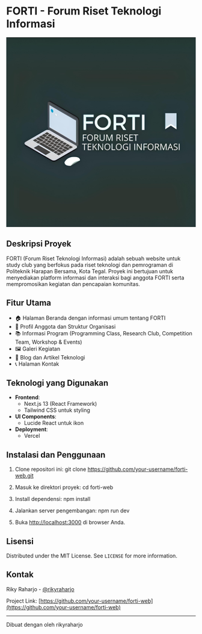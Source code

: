 # FORTI - Forum Riset Teknologi Informasi

![FORTI Logo](public/forti-logo.JPG)

## Deskripsi Proyek

FORTI (Forum Riset Teknologi Informasi) adalah sebuah website untuk study club yang berfokus pada riset teknologi dan pemrograman di Politeknik Harapan Bersama, Kota Tegal. Proyek ini bertujuan untuk menyediakan platform informasi dan interaksi bagi anggota FORTI serta mempromosikan kegiatan dan pencapaian komunitas.

## Fitur Utama

- 🏠 Halaman Beranda dengan informasi umum tentang FORTI
- 👥 Profil Anggota dan Struktur Organisasi
- 📚 Informasi Program (Programming Class, Research Club, Competition Team, Workshop & Events)
- 🖼️ Galeri Kegiatan
- 📰 Blog dan Artikel Teknologi
- 📞 Halaman Kontak

## Teknologi yang Digunakan

- **Frontend**: 
  - Next.js 13 (React Framework)
  - Tailwind CSS untuk styling
- **UI Components**:
  - Lucide React untuk ikon
- **Deployment**:
  - Vercel

## Instalasi dan Penggunaan

1. Clone repositori ini: git clone https://github.com/your-username/forti-web.git 
   
2. Masuk ke direktori proyek: cd forti-web
   
3. Install dependensi: npm install
   
4. Jalankan server pengembangan: npm run dev
   
5. Buka [http://localhost:3000](http://localhost:3000) di browser Anda.

## Lisensi

Distributed under the MIT License. See `LICENSE` for more information.

## Kontak

Riky Raharjo - [@rikyraharjo](https://www.instagram.com/_rraharjo/)

Project Link: [https://github.com/your-username/forti-web](https://github.com/your-username/forti-web)

---

Dibuat dengan oleh rikyraharjo

